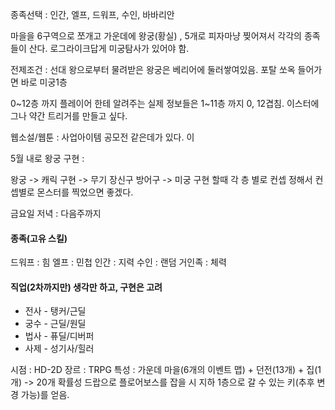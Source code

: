 종족선택 : 인간, 엘프, 드워프, 수인, 바바리안

마을을 6구역으로 쪼개고 가운데에 왕궁(황실) , 5개로 피자마냥 찢어져서 각각의 종족들이 산다. 
로그라이크답게 미궁탐사가 있어야 함.

전제조건 : 선대 왕으로부터 물려받은 왕궁은 베리어에 둘러쌓여있음. 포탈 쏘옥 들어가면 바로 미궁1층

0~12층 까지 플레이어 한테 알려주는 실제 정보들은 1~11층 까지 0, 12겹침. 이스터에그나 약간 트리거를 만들고 싶다. 

웹소설/웹툰 : 사업아이템 공모전 같은데가 있다. 이

5월 내로 왕궁 구현 : 

왕궁 -> 캐릭 구현 -> 무기 장신구 방어구  -> 미궁 구현 할때 각 층 별로 컨셉 정해서 컨셉별로 몬스터를 찍었으면 좋겠다.

금요일 저녁 : 다음주까지 

#### 종족(고유 스킬)
드워프 : 힘
엘프 : 민첩
인간 : 지력
수인 : 랜덤
거인족 : 체력

#### 직업(2차까지만) 생각만 하고, 구현은 고려
- 전사 - 탱커/근딜
- 궁수 - 근딜/원딜
- 법사 - 퓨딜/디버퍼
- 사제 - 성기사/힐러

시점 : HD-2D
장르 : TRPG
특성 : 가운데 마을(6개의 이벤트 맵) + 던전(13개) + 집(1개) -> 20개
확률성 드랍으로 플로어보스를 잡을 시 지하 1층으로 갈 수 있는 키(추후 변경 가능)를 얻음.